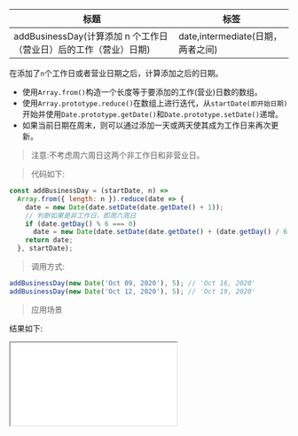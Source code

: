 | 标题                                                              | 标签                              |
| ----------------------------------------------------------------- | --------------------------------- |
| addBusinessDay(计算添加 n 个工作日（营业日）后的工作（营业）日期) | date,intermediate(日期，两者之间) |

在添加了`n`个工作日或者营业日期之后，计算添加之后的日期。

- 使用`Array.from()`构造一个长度等于要添加的工作(营业)日数的数组。
- 使用`Array.prototype.reduce()`在数组上进行迭代，从`startDate(即开始日期)`开始并使用`Date.prototype.getDate()`和`Date.prototype.setDate()`递增。
- 如果当前日期在周末，则可以通过添加一天或两天使其成为工作日来再次更新。

> 注意:不考虑周六周日这两个非工作日和非营业日。

> 代码如下:

```js
const addBusinessDay = (startDate, n) =>
  Array.from({ length: n }).reduce(date => {
    date = new Date(date.setDate(date.getDate() + 1));
    // 判断如果是非工作日，即周六周日
    if (date.getDay() % 6 === 0)
      date = new Date(date.setDate(date.getDate() + (date.getDay() / 6 + 1)));
    return date;
  }, startDate);
```

> 调用方式:

```js
addBusinessDay(new Date('Oct 09, 2020'), 5); // 'Oct 16, 2020'
addBusinessDay(new Date('Oct 12, 2020'), 5); // 'Oct 19, 2020'
```

> 应用场景

<div class="code-editor" data-url="codes/javascript/html/addBusinessDay.html" data-language="html"></div>

结果如下:

<iframe src="codes/javascript/html/addBusinessDay.html"></iframe>
